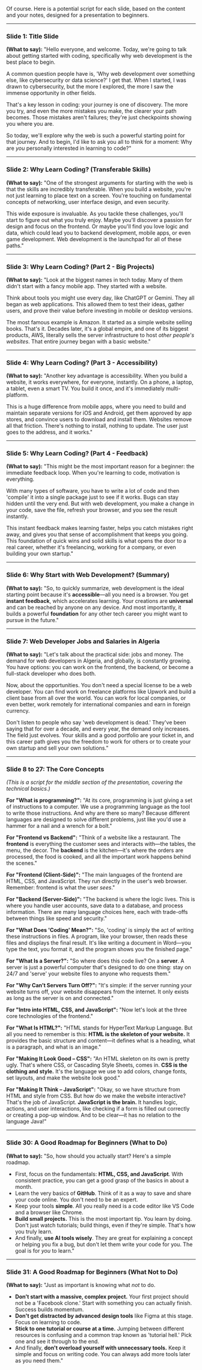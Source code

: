 Of course. Here is a potential script for each slide, based on the content and your notes, designed for a presentation to beginners.

---

### **Slide 1: Title Slide**

**(What to say):**
"Hello everyone, and welcome. Today, we're going to talk about getting started with coding, specifically why web development is the best place to begin.

A common question people have is, 'Why web development over something else, like cybersecurity or data science?' I get that. When I started, I was drawn to cybersecurity, but the more I explored, the more I saw the immense opportunity in other fields.

That's a key lesson in coding: your journey is one of discovery. The more you try, and even the more mistakes you make, the clearer your path becomes. Those mistakes aren't failures; they're just checkpoints showing you where you are.

So today, we'll explore why the web is such a powerful starting point for that journey. And to begin, I'd like to ask you all to think for a moment: Why are *you* personally interested in learning to code?"

---

### **Slide 2: Why Learn Coding? (Transferable Skills)**

**(What to say):**
"One of the strongest arguments for starting with the web is that the skills are incredibly transferable. When you build a website, you're not just learning to place text on a screen. You're touching on fundamental concepts of networking, user interface design, and even security.

This wide exposure is invaluable. As you tackle these challenges, you'll start to figure out what you truly enjoy. Maybe you'll discover a passion for design and focus on the frontend. Or maybe you'll find you love logic and data, which could lead you to backend development, mobile apps, or even game development. Web development is the launchpad for all of these paths."

---

### **Slide 3: Why Learn Coding? (Part 2 - Big Projects)**

**(What to say):**
"Look at the biggest names in tech today. Many of them didn't start with a fancy mobile app. They started with a website.

Think about tools you might use every day, like ChatGPT or Gemini. They all began as web applications. This allowed them to test their ideas, gather users, and prove their value before investing in mobile or desktop versions.

The most famous example is Amazon. It started as a simple website selling books. That's it. Decades later, it's a global empire, and one of its biggest products, AWS, literally sells the server infrastructure to host *other people's websites*. That entire journey began with a basic website."

---

### **Slide 4: Why Learn Coding? (Part 3 - Accessibility)**

**(What to say):**
"Another key advantage is accessibility. When you build a website, it works everywhere, for everyone, instantly. On a phone, a laptop, a tablet, even a smart TV. You build it once, and it's immediately multi-platform.

This is a huge difference from mobile apps, where you need to build and maintain separate versions for iOS and Android, get them approved by app stores, and convince users to download and install them. Websites remove all that friction. There's nothing to install, nothing to update. The user just goes to the address, and it works."

---

### **Slide 5: Why Learn Coding? (Part 4 - Feedback)**

**(What to say):**
"This might be the most important reason for a beginner: the immediate feedback loop. When you're learning to code, motivation is everything.

With many types of software, you have to write a lot of code and then 'compile' it into a single package just to see if it works. Bugs can stay hidden until the very end. But with web development, you make a change in your code, save the file, refresh your browser, and you see the result instantly.

This instant feedback makes learning faster, helps you catch mistakes right away, and gives you that sense of accomplishment that keeps you going. This foundation of quick wins and solid skills is what opens the door to a real career, whether it's freelancing, working for a company, or even building your own startup."

---

### **Slide 6: Why Start with Web Development? (Summary)**

**(What to say):**
"So, to quickly summarize, web development is the ideal starting point because it's **accessible**—all you need is a browser. You get **instant feedback**, which accelerates learning. Your creations are **universal** and can be reached by anyone on any device. And most importantly, it builds a powerful **foundation** for any other tech career you might want to pursue in the future."

---

### **Slide 7: Web Developer Jobs and Salaries in Algeria**

**(What to say):**
"Let's talk about the practical side: jobs and money. The demand for web developers in Algeria, and globally, is constantly growing. You have options: you can work on the frontend, the backend, or become a full-stack developer who does both.

Now, about the opportunities. You don't need a special license to be a web developer. You can find work on freelance platforms like Upwork and build a client base from all over the world. You can work for local companies, or even better, work remotely for international companies and earn in foreign currency.

Don't listen to people who say 'web development is dead.' They've been saying that for over a decade, and every year, the demand only increases. The field just evolves. Your skills and a good portfolio are your ticket in, and this career path gives you the freedom to work for others or to create your own startup and sell your own solutions."

---

### **Slide 8 to 27: The Core Concepts**

*(This is a script for the middle section of the presentation, covering the technical basics.)*

**For "What is programming?":** "At its core, programming is just giving a set of instructions to a computer. We use a programming language as the tool to write those instructions. And why are there so many? Because different languages are designed to solve different problems, just like you'd use a hammer for a nail and a wrench for a bolt."

**For "Frontend vs Backend":** "Think of a website like a restaurant. The **frontend** is everything the customer sees and interacts with—the tables, the menu, the decor. The **backend** is the kitchen—it's where the orders are processed, the food is cooked, and all the important work happens behind the scenes."

**For "Frontend (Client-Side)":** "The main languages of the frontend are HTML, CSS, and JavaScript. They run directly in the user's web browser. Remember: frontend is what the user *sees*."

**For "Backend (Server-Side)":** "The backend is where the logic lives. This is where you handle user accounts, save data to a database, and process information. There are many language choices here, each with trade-offs between things like speed and security."

**For "What Does 'Coding' Mean?":** "So, 'coding' is simply the act of writing these instructions in files. A program, like your browser, then reads these files and displays the final result. It's like writing a document in Word—you type the text, you format it, and the program shows you the finished page."

**For "What Is a Server?":** "So where does this code live? On a **server**. A server is just a powerful computer that's designed to do one thing: stay on 24/7 and 'serve' your website files to anyone who requests them."

**For "Why Can’t Servers Turn Off?":** "It's simple: if the server running your website turns off, your website disappears from the internet. It only exists as long as the server is on and connected."

**For "Intro into HTML, CSS, and JavaScript":** "Now let's look at the three core technologies of the frontend."

**For "What Is HTML?":** "HTML stands for HyperText Markup Language. But all you need to remember is this: **HTML is the skeleton of your website.** It provides the basic structure and content—it defines what is a heading, what is a paragraph, and what is an image."

**For "Making It Look Good – CSS":** "An HTML skeleton on its own is pretty ugly. That's where CSS, or Cascading Style Sheets, comes in. **CSS is the clothing and style.** It's the language we use to add colors, change fonts, set layouts, and make the website look good."

**For "Making It Think – JavaScript":** "Okay, so we have structure from HTML and style from CSS. But how do we make the website interactive? That's the job of JavaScript. **JavaScript is the brain.** It handles logic, actions, and user interactions, like checking if a form is filled out correctly or creating a pop-up window. And to be clear—it has no relation to the language Java!"

---

### **Slide 30: A Good Roadmap for Beginners (What to Do)**

**(What to say):**
"So, how should you actually start? Here's a simple roadmap.
-   First, focus on the fundamentals: **HTML, CSS, and JavaScript**. With consistent practice, you can get a good grasp of the basics in about a month.
-   Learn the very basics of **GitHub**. Think of it as a way to save and share your code online. You don't need to be an expert.
-   Keep your tools **simple**. All you really need is a code editor like VS Code and a browser like Chrome.
-   **Build small projects.** This is the most important tip. You learn by doing. Don't just watch tutorials; build things, even if they're simple. That's how you truly learn.
-   And finally, **use AI tools wisely**. They are great for explaining a concept or helping you fix a bug, but don't let them write your code for you. The goal is for *you* to learn."

---

### **Slide 31: A Good Roadmap for Beginners (What Not to Do)**

**(What to say):**
"Just as important is knowing what *not* to do.
-   **Don’t start with a massive, complex project.** Your first project should not be a 'Facebook clone.' Start with something you can actually finish. Success builds momentum.
-   **Don't get distracted by advanced design tools** like Figma at this stage. Focus on learning to code.
-   **Stick to one tutorial or course at a time.** Jumping between different resources is confusing and a common trap known as 'tutorial hell.' Pick one and see it through to the end.
-   And finally, **don't overload yourself with unnecessary tools.** Keep it simple and focus on writing code. You can always add more tools later as you need them."
